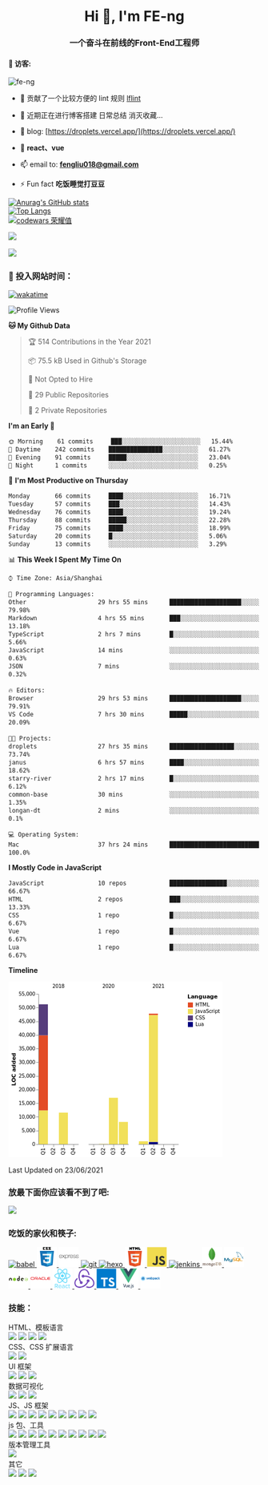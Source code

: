 <h1 align="center">Hi 👋, I'm FE-ng</h1>
<h3 align="center">一个奋斗在前线的Front-End工程师</h3>
<h4 align="left">🤔 访客: </h4>
<p align="left"> <img src="https://komarev.com/ghpvc/?username=fe-ng&label=Profile%20views&color=brightgreen&style=flat" alt="fe-ng" /> </p>

- 🔭 贡献了一个比较方便的 lint 规则 [lflint](https://www.npmjs.com/package/lflint)

- 🌱 近期正在进行博客搭建 日常总结 消灭收藏...

- 📝 blog: [https://droplets.vercel.app/](https://droplets.vercel.app/)

- 💬 **react、vue**

- 📫 email to: **fengliu018@gmail.com**

<!-- - 📄 Know about my experiences [https://github.com/FE-ng](https://github.com/FE-ng) -->

- ⚡ Fun fact **吃饭睡觉打豆豆**

[![Anurag's GitHub stats](https://github-readme-stats.vercel.app/api?username=FE-ng&show_icons=true&theme=solarized-light)](https://github.com/anuraghazra/github-readme-stats)  
[![Top Langs](https://github-readme-stats.vercel.app/api/top-langs/?username=FE-ng&layout=compact)](https://github.com/anuraghazra/github-readme-stats)  
[![codewars 荣耀值](https://www.codewars.com/users/FE-ng/badges/large)](https://www.codewars.com)

<!-- 战果 -->

![](https://github-readme-streak-stats.herokuapp.com/?user=FE-ng)

<!-- 贡献折线数据图 -->

[![](https://activity-graph.herokuapp.com/graph?username=FE-ng&theme=react-dark&area=true&hide_border=true)](https://github.com/FE-ng)

### :gem: 投入网站时间：

[![wakatime](https://wakatime.com/badge/github/FE-ng/droplets.svg)](https://wakatime.com/badge/github/FE-ng/droplets)

<!--START_SECTION:waka-->
![Profile Views](http://img.shields.io/badge/Profile%20Views-0-blue)

**🐱 My Github Data** 

> 🏆 514 Contributions in the Year 2021
 > 
> 📦 75.5 kB Used in Github's Storage 
 > 
> 🚫 Not Opted to Hire
 > 
> 📜 29 Public Repositories 
 > 
> 🔑 2 Private Repositories  
 > 
**I'm an Early 🐤** 

```text
🌞 Morning    61 commits     ███░░░░░░░░░░░░░░░░░░░░░░   15.44% 
🌆 Daytime    242 commits    ███████████████░░░░░░░░░░   61.27% 
🌃 Evening    91 commits     █████░░░░░░░░░░░░░░░░░░░░   23.04% 
🌙 Night      1 commits      ░░░░░░░░░░░░░░░░░░░░░░░░░   0.25%

```
📅 **I'm Most Productive on Thursday** 

```text
Monday       66 commits     ████░░░░░░░░░░░░░░░░░░░░░   16.71% 
Tuesday      57 commits     ███░░░░░░░░░░░░░░░░░░░░░░   14.43% 
Wednesday    76 commits     ████░░░░░░░░░░░░░░░░░░░░░   19.24% 
Thursday     88 commits     █████░░░░░░░░░░░░░░░░░░░░   22.28% 
Friday       75 commits     ████░░░░░░░░░░░░░░░░░░░░░   18.99% 
Saturday     20 commits     █░░░░░░░░░░░░░░░░░░░░░░░░   5.06% 
Sunday       13 commits     ░░░░░░░░░░░░░░░░░░░░░░░░░   3.29%

```


📊 **This Week I Spent My Time On** 

```text
⌚︎ Time Zone: Asia/Shanghai

💬 Programming Languages: 
Other                    29 hrs 55 mins      ████████████████████░░░░░   79.98% 
Markdown                 4 hrs 55 mins       ███░░░░░░░░░░░░░░░░░░░░░░   13.18% 
TypeScript               2 hrs 7 mins        █░░░░░░░░░░░░░░░░░░░░░░░░   5.66% 
JavaScript               14 mins             ░░░░░░░░░░░░░░░░░░░░░░░░░   0.63% 
JSON                     7 mins              ░░░░░░░░░░░░░░░░░░░░░░░░░   0.32%

🔥 Editors: 
Browser                  29 hrs 53 mins      ████████████████████░░░░░   79.91% 
VS Code                  7 hrs 30 mins       █████░░░░░░░░░░░░░░░░░░░░   20.09%

🐱‍💻 Projects: 
droplets                 27 hrs 35 mins      ██████████████████░░░░░░░   73.74% 
janus                    6 hrs 57 mins       ████░░░░░░░░░░░░░░░░░░░░░   18.62% 
starry-river             2 hrs 17 mins       █░░░░░░░░░░░░░░░░░░░░░░░░   6.12% 
common-base              30 mins             ░░░░░░░░░░░░░░░░░░░░░░░░░   1.35% 
longan-dt                2 mins              ░░░░░░░░░░░░░░░░░░░░░░░░░   0.1%

💻 Operating System: 
Mac                      37 hrs 24 mins      █████████████████████████   100.0%

```

**I Mostly Code in JavaScript** 

```text
JavaScript               10 repos            ████████████████░░░░░░░░░   66.67% 
HTML                     2 repos             ███░░░░░░░░░░░░░░░░░░░░░░   13.33% 
CSS                      1 repo              █░░░░░░░░░░░░░░░░░░░░░░░░   6.67% 
Vue                      1 repo              █░░░░░░░░░░░░░░░░░░░░░░░░   6.67% 
Lua                      1 repo              █░░░░░░░░░░░░░░░░░░░░░░░░   6.67%

```


**Timeline**

![Chart not found](https://raw.githubusercontent.com/FE-ng/FE-ng/main/charts/bar_graph.png) 


 Last Updated on 23/06/2021
<!--END_SECTION:waka-->
<h3 align="left">放最下面你应该看不到了吧:</h3>

[<img src="https://github-profile-trophy.vercel.app/?username=FE-ng&theme=juicyfresh" />](https://github.com/FE-ng)

<h3 align="left">吃饭的家伙和筷子:</h3>
<p align="left"> <a href="https://babeljs.io/" target="_blank"> <img src="https://www.vectorlogo.zone/logos/babeljs/babeljs-icon.svg" alt="babel" width="40" height="40"/> </a> <a href="https://www.w3schools.com/css/" target="_blank"> <img src="https://raw.githubusercontent.com/devicons/devicon/master/icons/css3/css3-original-wordmark.svg" alt="css3" width="40" height="40"/> </a> <a href="https://expressjs.com" target="_blank"> <img src="https://raw.githubusercontent.com/devicons/devicon/master/icons/express/express-original-wordmark.svg" alt="express" width="40" height="40"/> </a> <a href="https://git-scm.com/" target="_blank"> <img src="https://www.vectorlogo.zone/logos/git-scm/git-scm-icon.svg" alt="git" width="40" height="40"/> </a> <a href="hexo.io/" target="_blank"> <img src="https://www.vectorlogo.zone/logos/hexoio/hexoio-icon.svg" alt="hexo" width="40" height="40"/> </a> <a href="https://www.w3.org/html/" target="_blank"> <img src="https://raw.githubusercontent.com/devicons/devicon/master/icons/html5/html5-original-wordmark.svg" alt="html5" width="40" height="40"/> </a> <a href="https://developer.mozilla.org/en-US/docs/Web/JavaScript" target="_blank"> <img src="https://raw.githubusercontent.com/devicons/devicon/master/icons/javascript/javascript-original.svg" alt="javascript" width="40" height="40"/> </a> <a href="https://www.jenkins.io" target="_blank"> <img src="https://www.vectorlogo.zone/logos/jenkins/jenkins-icon.svg" alt="jenkins" width="40" height="40"/> </a> <a href="https://www.mongodb.com/" target="_blank"> <img src="https://raw.githubusercontent.com/devicons/devicon/master/icons/mongodb/mongodb-original-wordmark.svg" alt="mongodb" width="40" height="40"/> </a> <a href="https://www.mysql.com/" target="_blank"> <img src="https://raw.githubusercontent.com/devicons/devicon/master/icons/mysql/mysql-original-wordmark.svg" alt="mysql" width="40" height="40"/> </a> <a href="https://nodejs.org" target="_blank"> <img src="https://raw.githubusercontent.com/devicons/devicon/master/icons/nodejs/nodejs-original-wordmark.svg" alt="nodejs" width="40" height="40"/> </a> <a href="https://www.oracle.com/" target="_blank"> <img src="https://raw.githubusercontent.com/devicons/devicon/master/icons/oracle/oracle-original.svg" alt="oracle" width="40" height="40"/> </a> <a href="https://reactjs.org/" target="_blank"> <img src="https://raw.githubusercontent.com/devicons/devicon/master/icons/react/react-original-wordmark.svg" alt="react" width="40" height="40"/> </a> <a href="https://redux.js.org" target="_blank"> <img src="https://raw.githubusercontent.com/devicons/devicon/master/icons/redux/redux-original.svg" alt="redux" width="40" height="40"/> </a> <a href="https://www.typescriptlang.org/" target="_blank"> <img src="https://raw.githubusercontent.com/devicons/devicon/master/icons/typescript/typescript-original.svg" alt="typescript" width="40" height="40"/> </a> <a href="https://vuejs.org/" target="_blank"> <img src="https://raw.githubusercontent.com/devicons/devicon/master/icons/vuejs/vuejs-original-wordmark.svg" alt="vuejs" width="40" height="40"/> </a> <a href="https://webpack.js.org" target="_blank"> <img src="https://raw.githubusercontent.com/devicons/devicon/d00d0969292a6569d45b06d3f350f463a0107b0d/icons/webpack/webpack-original-wordmark.svg" alt="webpack" width="40" height="40"/> </a> </p>

### 技能：
HTML、模板语言  
![](https://img.shields.io/badge/非常熟练-HTML5-green)
![](https://img.shields.io/badge/入门-PUG-success)
![](https://img.shields.io/badge/入门-EJS-important)
![](https://img.shields.io/badge/熟练-Volicity-informational)
<br>CSS、CSS 扩展语言<br>
![](https://img.shields.io/badge/非常熟练-CSS-yellowgreen)
![](https://img.shields.io/badge/熟练-Less-blue)
<br>UI 框架<br>
![](https://img.shields.io/badge/非常熟练-antd4-ff69b4)
![](https://img.shields.io/badge/熟练-ElementUi-ff69b4)
![](https://img.shields.io/badge/熟练-Vant-9cf)
<br>数据可视化<br>
![](https://img.shields.io/badge/熟练-Echarts-brightgreen)
![](https://img.shields.io/badge/了解-Svg-critical)
![](https://img.shields.io/badge/入门-Canvas-lightgrey)
<br>JS、JS 框架<br>
![](https://img.shields.io/badge/非常熟练-React-ff69b4)
![](https://img.shields.io/badge/非常熟练-JavaScript-brightgreen)
![](https://img.shields.io/badge/熟练-TypeScript-ff69b4)
![](https://img.shields.io/badge/熟练-Vue-brightgreen)
![](https://img.shields.io/badge/熟练-Nodejs-informational)
![](https://img.shields.io/badge/熟练-ES6-inactive)
![](https://img.shields.io/badge/入门-Express-inactive)
![](https://img.shields.io/badge/了解-Egg-lightgrey)
![](https://img.shields.io/badge/了解-pnpm-lightgrey)
<br>js 包、工具<br>
![](https://img.shields.io/badge/非常熟练-Npm|Cnpm-informational)
![](https://img.shields.io/badge/非常熟练-Yarn-blueviolet)
![](https://img.shields.io/badge/熟练-webpack-green)
![](https://img.shields.io/badge/熟练-eslint-ff69b4)
![](https://img.shields.io/badge/熟练-stylelint-ff69b4)
![](https://img.shields.io/badge/熟练-markdonwlint-ff69b4)
![](https://img.shields.io/badge/入门-babel-yellowgreen)
![](https://img.shields.io/badge/入门-脚手架开发-brightgreen)
![](https://img.shields.io/badge/熟练-rollup-lightgrey)
![](https://img.shields.io/badge/熟练-glup-lightgrey)
<br>版本管理工具<br>
![](https://img.shields.io/badge/非常熟练-Git-ff69b4)
<br>其它<br>
![](https://img.shields.io/badge/了解-nginx-ff69b4)
![](https://img.shields.io/badge/入门-shell-success)
![](https://img.shields.io/badge/熟练-vscode-critical)


<!--
**FE-ng/FE-ng** is a ✨ _special_ ✨ repository because its `README.md` (this file) appears on your GitHub profile.

Here are some ideas to get you started:

- 🔭 I’m currently working on ...
- 🌱 I’m currently learning ...
- 👯 I’m looking to collaborate on ...
- 🤔 I’m looking for help with ...
- 💬 Ask me about ...
- 📫 How to reach me: ...
- 😄 Pronouns: ...
- ⚡ Fun fact: ...
-->
